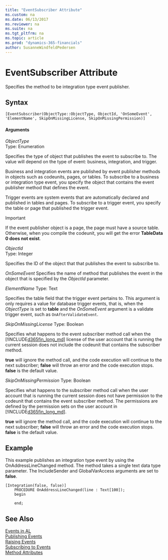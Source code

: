 ```yaml
---
title: "EventSubscriber Attribute"
ms.custom: na
ms.date: 06/13/2017
ms.reviewer: na
ms.suite: na
ms.tgt_pltfrm: na
ms.topic: article
ms.prod: "dynamics-365-financials"
author: SusanneWindfeldPedersen
---
```

# EventSubscriber Attribute
Specifies the method to be integration type event publisher.

## Syntax  
  
```  
[EventSubscriber(ObjectType::ObjectType, ObjectId, 'OnSomeEvent', 'ElementName', SkipOnMissingLicense, SkipOnMissingPermission)]
```    
  
#### Arguments  
*ObjectType*  
Type: Enumeration  
  
Specifies the type of object that publishes the event to subscribe to. The value will depend on the type of event: business, integration, and trigger. 

Business and integration events are published by event publisher methods in objects such as codeunits, pages, or tables. To subscribe to a business or integration type event, you specify the object that contains the event publisher method that defines the event. 

Trigger events are system events that are automatically declared and published in tables and pages. To subscribe to a trigger event, you specify the table or page that published the trigger event.

>[!IMPORTANT]  
>If the event publisher object is a page, the page must have a source table. Otherwise, when you compile the codeunit, you will get the error **TableData 0 does not exist**.

*ObjectId*  
Type: Integer  

Specifies the ID of the object that that publishes the event to subscribe to.

*OnSomeEvent*
Specifies the name of method that publishes the event in the object that is specified by the *ObjectId* parameter. 

*ElementName*
Type: Text

Specifies the table field that the trigger event pertains to. This argument is only requires a value for database trigger events, that is, when the *ObjectType* is set to **table** and the *OnSomeEvent* argument is a validate trigger event, such as `OnAfterValidateEvent`.

*SkipOnMissingLicense*
Type: Boolean

Specifies what happens to the event subscriber method call when the [!INCLUDE[d365fin_long_md](../includes/d365fin_long_md.md)] license of the user account that is running the current session does not include the codeunit that contains the subscriber method.

**true** will ignore the method call, and the code execution will continue to the next subscriber; **false** will throw an error and the code execution stops. **false** is the default value.

*SkipOnMissingPermission*
Type: Boolean

Specifies what happens to the subscriber method call when the user account that is running the current session does not have permission to the codeunit that contains the event subscriber method. The permissions are defined by the permission sets on the user account in [!INCLUDE[d365fin_long_md](../includes/d365fin_long_md.md)].

**true** will ignore the method call, and the code execution will continue to the next subscriber; **false** will throw an error and the code execution stops. **false** is the default value.

## Example
This example publishes an integration type event by using the OnAddressLineChanged method. The method takes a single text data type parameter. The IncludeSender and GlobalVarAccess arguments are set to **false**.
```
[Integration(false, false)]
    PROCEDURE OnAddressLineChanged(line : Text[100]);
    begin
        
    end;

``` 
## See Also  
 [Events in AL](../devenv-events-in-al.md)  
 [Publishing Events](../devenv-publishing-events.md)   
 [Raising Events](../devenv-raising-events.md)   
 [Subscribing to Events](../devenv-subscribing-to-events.md)   
 [Method Attributes](devenv-method-attributes.md)